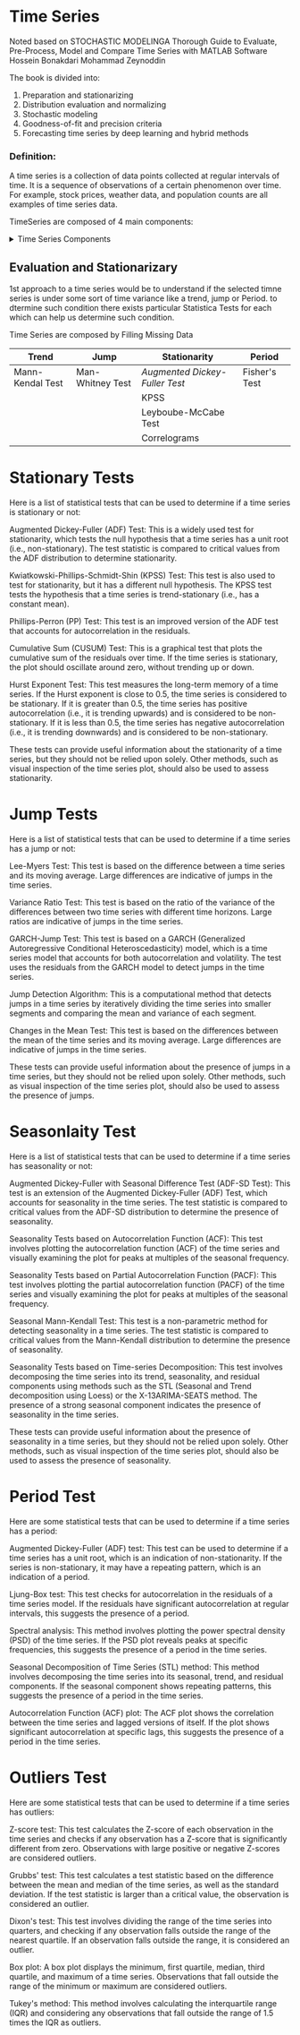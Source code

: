 # Time Series

Noted based on STOCHASTIC MODELINGA Thorough Guide to Evaluate, Pre-Process, Model and Compare Time Series with MATLAB Software Hossein Bonakdari
Mohammad Zeynoddin

The book is divided into: 

1. Preparation and stationarizing
2. Distribution evaluation and normalizing
3. Stochastic modeling
4.  Goodness-of-fit and precision criteria
5. Forecasting time series by deep learning and hybrid methods

### Definition: 
A time series is a collection of data points collected at regular intervals of time. It is a sequence of observations of a certain phenomenon over time. For example, stock prices, weather data, and population counts are all examples of time series data.

TimeSeries are composed of 4 main components: 

<details>
<summary> Time Series Components </summary>

|Concept|Explnation|Details|
|---|---|---|
|T - Trend   ( Time Variant )|Caused by long term changes in series statistical parameters such as means|---|
|J - Jump    ( Time Variant )|Edivend short term changes in the dataset, whcih can be determine if significant by tests. |---|
| P - Period  ( Time Variant )|Appear in series due to regular and oscillating changes with relatively constant time distances. |---|
|S - Stochastics Terms ( Time Invariant )|---|---|
</details>


## Evaluation and Stationarizary 

1st approach to a time series would be to understand if the selected timne series is under some sort of time variance like a trend, jump or Period. to dtermine such condition there exists particular Statistica Tests for each which can help us determine such condition. 

Time Series are composed by Filling Missing Data


| Trend         | Jump     | Stationarity | Period |
|--------------|-----------|------------|----------|
| Mann-Kendal Test | Man-Whitney Test      | *Augmented Dickey-Fuller Test*  | Fisher's Test | 
|     |  | KPSS       |  | 
|       | | Leyboube-McCabe Test       |  | 
|       |  | Correlograms        |  | 

# Stationary Tests

Here is a list of statistical tests that can be used to determine if a time series is stationary or not:

Augmented Dickey-Fuller (ADF) Test: This is a widely used test for stationarity, which tests the null hypothesis that a time series has a unit root (i.e., non-stationary). The test statistic is compared to critical values from the ADF distribution to determine stationarity.

Kwiatkowski-Phillips-Schmidt-Shin (KPSS) Test: This test is also used to test for stationarity, but it has a different null hypothesis. The KPSS test tests the hypothesis that a time series is trend-stationary (i.e., has a constant mean).

Phillips-Perron (PP) Test: This test is an improved version of the ADF test that accounts for autocorrelation in the residuals.

Cumulative Sum (CUSUM) Test: This is a graphical test that plots the cumulative sum of the residuals over time. If the time series is stationary, the plot should oscillate around zero, without trending up or down.

Hurst Exponent Test: This test measures the long-term memory of a time series. If the Hurst exponent is close to 0.5, the time series is considered to be stationary. If it is greater than 0.5, the time series has positive autocorrelation (i.e., it is trending upwards) and is considered to be non-stationary. If it is less than 0.5, the time series has negative autocorrelation (i.e., it is trending downwards) and is considered to be non-stationary.

These tests can provide useful information about the stationarity of a time series, but they should not be relied upon solely. Other methods, such as visual inspection of the time series plot, should also be used to assess stationarity.

# Jump Tests

Here is a list of statistical tests that can be used to determine if a time series has a jump or not:

Lee-Myers Test: This test is based on the difference between a time series and its moving average. Large differences are indicative of jumps in the time series.

Variance Ratio Test: This test is based on the ratio of the variance of the differences between two time series with different time horizons. Large ratios are indicative of jumps in the time series.

GARCH-Jump Test: This test is based on a GARCH (Generalized Autoregressive Conditional Heteroscedasticity) model, which is a time series model that accounts for both autocorrelation and volatility. The test uses the residuals from the GARCH model to detect jumps in the time series.

Jump Detection Algorithm: This is a computational method that detects jumps in a time series by iteratively dividing the time series into smaller segments and comparing the mean and variance of each segment.

Changes in the Mean Test: This test is based on the differences between the mean of the time series and its moving average. Large differences are indicative of jumps in the time series.

These tests can provide useful information about the presence of jumps in a time series, but they should not be relied upon solely. Other methods, such as visual inspection of the time series plot, should also be used to assess the presence of jumps.

# Seasonlaity Test

Here is a list of statistical tests that can be used to determine if a time series has seasonality or not:

Augmented Dickey-Fuller with Seasonal Difference Test (ADF-SD Test): This test is an extension of the Augmented Dickey-Fuller (ADF) Test, which accounts for seasonality in the time series. The test statistic is compared to critical values from the ADF-SD distribution to determine the presence of seasonality.

Seasonality Tests based on Autocorrelation Function (ACF): This test involves plotting the autocorrelation function (ACF) of the time series and visually examining the plot for peaks at multiples of the seasonal frequency.

Seasonality Tests based on Partial Autocorrelation Function (PACF): This test involves plotting the partial autocorrelation function (PACF) of the time series and visually examining the plot for peaks at multiples of the seasonal frequency.

Seasonal Mann-Kendall Test: This test is a non-parametric method for detecting seasonality in a time series. The test statistic is compared to critical values from the Mann-Kendall distribution to determine the presence of seasonality.

Seasonality Tests based on Time-series Decomposition: This test involves decomposing the time series into its trend, seasonality, and residual components using methods such as the STL (Seasonal and Trend decomposition using Loess) or the X-13ARIMA-SEATS method. The presence of a strong seasonal component indicates the presence of seasonality in the time series.

These tests can provide useful information about the presence of seasonality in a time series, but they should not be relied upon solely. Other methods, such as visual inspection of the time series plot, should also be used to assess the presence of seasonality.

# Period Test

Here are some statistical tests that can be used to determine if a time series has a period:

Augmented Dickey-Fuller (ADF) test: This test can be used to determine if a time series has a unit root, which is an indication of non-stationarity. If the series is non-stationary, it may have a repeating pattern, which is an indication of a period.

Ljung-Box test: This test checks for autocorrelation in the residuals of a time series model. If the residuals have significant autocorrelation at regular intervals, this suggests the presence of a period.

Spectral analysis: This method involves plotting the power spectral density (PSD) of the time series. If the PSD plot reveals peaks at specific frequencies, this suggests the presence of a period in the time series.

Seasonal Decomposition of Time Series (STL) method: This method involves decomposing the time series into its seasonal, trend, and residual components. If the seasonal component shows repeating patterns, this suggests the presence of a period in the time series.

Autocorrelation Function (ACF) plot: The ACF plot shows the correlation between the time series and lagged versions of itself. If the plot shows significant autocorrelation at specific lags, this suggests the presence of a period in the time series.

# Outliers Test

Here are some statistical tests that can be used to determine if a time series has outliers:

Z-score test: This test calculates the Z-score of each observation in the time series and checks if any observation has a Z-score that is significantly different from zero. Observations with large positive or negative Z-scores are considered outliers.

Grubbs' test: This test calculates a test statistic based on the difference between the mean and median of the time series, as well as the standard deviation. If the test statistic is larger than a critical value, the observation is considered an outlier.

Dixon's test: This test involves dividing the range of the time series into quarters, and checking if any observation falls outside the range of the nearest quartile. If an observation falls outside the range, it is considered an outlier.

Box plot: A box plot displays the minimum, first quartile, median, third quartile, and maximum of a time series. Observations that fall outside the range of the minimum or maximum are considered outliers.

Tukey's method: This method involves calculating the interquartile range (IQR) and considering any observations that fall outside the range of 1.5 times the IQR as outliers.
